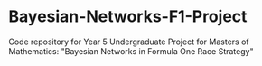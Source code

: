 # Bayesian-Networks-F1-Project
Code repository for Year 5 Undergraduate Project for Masters of Mathematics: "Bayesian Networks in Formula One Race Strategy"
